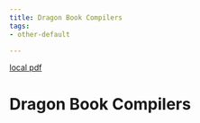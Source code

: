 ```yaml
---
title: Dragon Book Compilers
tags:
- other-default

---
```


[local pdf](../../../pdfs/Dragon%20Book%20Compilers-en-2nd.pdf)

# Dragon Book Compilers
